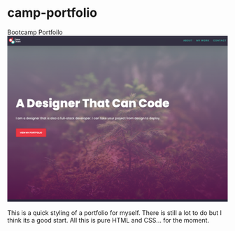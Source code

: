 # camp-portfolio

Bootcamp Portfoilo
![portfolio demo](./Assets/screenshot.png)

This is a quick styling of a portfolio for myself. There is still a lot to do but I think its a good start. All this is pure HTML and CSS... for the moment.

